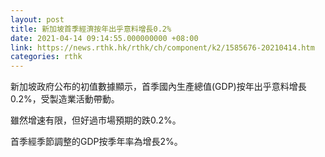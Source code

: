 ```yaml
---
layout: post
title: 新加坡首季經濟按年出乎意料增長0.2%
date: 2021-04-14 09:14:55.000000000 +08:00
link: https://news.rthk.hk/rthk/ch/component/k2/1585676-20210414.htm
categories: rthk
---
```


新加坡政府公布的初值數據顯示，首季國內生產總值(GDP)按年出乎意料增長0.2%，受製造業活動帶動。

雖然增速有限，但好過市場預期的跌0.2%。

首季經季節調整的GDP按季年率為增長2%。
